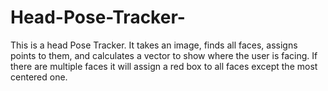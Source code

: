 # Head-Pose-Tracker-
This is a head Pose Tracker. It takes an image, finds all faces, assigns points to them, and calculates a vector to show where the user is facing. If there are multiple faces it will assign a red box to all faces except the most centered one.
